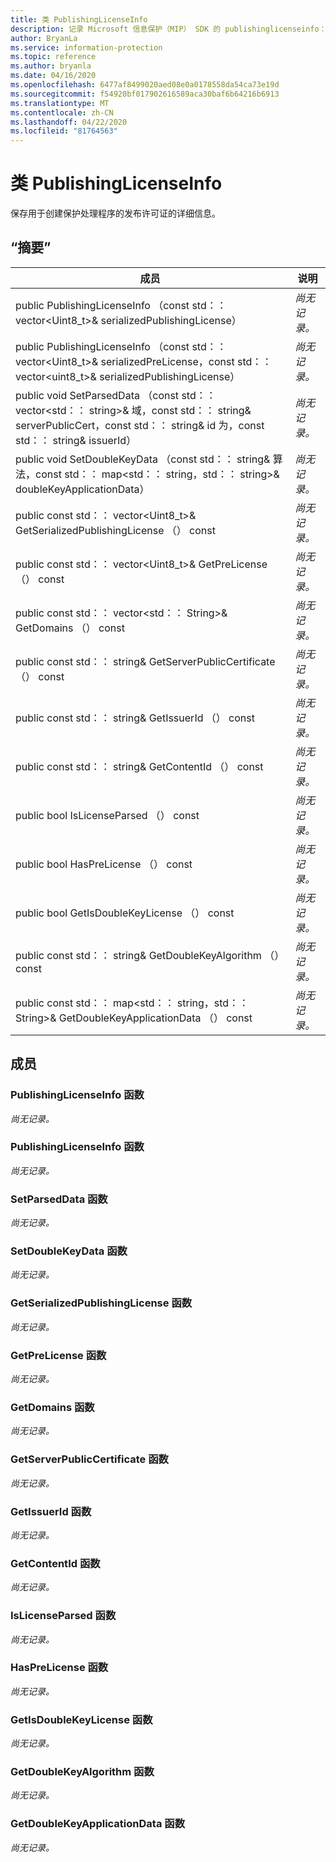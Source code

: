 ```yaml
---
title: 类 PublishingLicenseInfo
description: 记录 Microsoft 信息保护（MIP） SDK 的 publishinglicenseinfo：：未定义的类。
author: BryanLa
ms.service: information-protection
ms.topic: reference
ms.author: bryanla
ms.date: 04/16/2020
ms.openlocfilehash: 6477af8499020aed08e0a0178558da54ca73e19d
ms.sourcegitcommit: f54920bf017902616589aca30baf6b64216b6913
ms.translationtype: MT
ms.contentlocale: zh-CN
ms.lasthandoff: 04/22/2020
ms.locfileid: "81764563"
---
```

# <a name="class-publishinglicenseinfo"></a>类 PublishingLicenseInfo 
保存用于创建保护处理程序的发布许可证的详细信息。
  
## <a name="summary"></a>“摘要”
 成员                        | 说明                                
--------------------------------|---------------------------------------------
public PublishingLicenseInfo （const std：： vector\<Uint8_t\>& serializedPublishingLicense）  | _尚无记录。_
public PublishingLicenseInfo （const std：： vector\<Uint8_t\>& serializedPreLicense，const std：： vector\<uint8_t\>& serializedPublishingLicense）  | _尚无记录。_
public void SetParsedData （const std：： vector\<std：： string\>& 域，const std：： string& serverPublicCert，const std：： string& id 为，const std：： string& issuerId）  | _尚无记录。_
public void SetDoubleKeyData （const std：： string& 算法，const std：： map\<std：： string，std：： string\>& doubleKeyApplicationData）  | _尚无记录。_
public const std：： vector\<Uint8_t\>& GetSerializedPublishingLicense （） const  | _尚无记录。_
public const std：： vector\<Uint8_t\>& GetPreLicense （） const  | _尚无记录。_
public const std：： vector\<std：： String\>& GetDomains （） const  | _尚无记录。_
public const std：： string& GetServerPublicCertificate （） const  | _尚无记录。_
public const std：： string& GetIssuerId （） const  | _尚无记录。_
public const std：： string& GetContentId （） const  | _尚无记录。_
public bool IsLicenseParsed （） const  | _尚无记录。_
public bool HasPreLicense （） const  | _尚无记录。_
public bool GetIsDoubleKeyLicense （） const  | _尚无记录。_
public const std：： string& GetDoubleKeyAlgorithm （） const  | _尚无记录。_
public const std：： map\<std：： string，std：： String\>& GetDoubleKeyApplicationData （） const  | _尚无记录。_
  
## <a name="members"></a>成员
  
### <a name="publishinglicenseinfo-function"></a>PublishingLicenseInfo 函数
_尚无记录。_

  
### <a name="publishinglicenseinfo-function"></a>PublishingLicenseInfo 函数
_尚无记录。_

  
### <a name="setparseddata-function"></a>SetParsedData 函数
_尚无记录。_

  
### <a name="setdoublekeydata-function"></a>SetDoubleKeyData 函数
_尚无记录。_

  
### <a name="getserializedpublishinglicense-function"></a>GetSerializedPublishingLicense 函数
_尚无记录。_

  
### <a name="getprelicense-function"></a>GetPreLicense 函数
_尚无记录。_

  
### <a name="getdomains-function"></a>GetDomains 函数
_尚无记录。_

  
### <a name="getserverpubliccertificate-function"></a>GetServerPublicCertificate 函数
_尚无记录。_

  
### <a name="getissuerid-function"></a>GetIssuerId 函数
_尚无记录。_

  
### <a name="getcontentid-function"></a>GetContentId 函数
_尚无记录。_

  
### <a name="islicenseparsed-function"></a>IsLicenseParsed 函数
_尚无记录。_

  
### <a name="hasprelicense-function"></a>HasPreLicense 函数
_尚无记录。_

  
### <a name="getisdoublekeylicense-function"></a>GetIsDoubleKeyLicense 函数
_尚无记录。_

  
### <a name="getdoublekeyalgorithm-function"></a>GetDoubleKeyAlgorithm 函数
_尚无记录。_

  
### <a name="getdoublekeyapplicationdata-function"></a>GetDoubleKeyApplicationData 函数
_尚无记录。_

